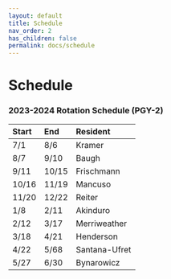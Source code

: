 ```yaml
---
layout: default
title: Schedule
nav_order: 2
has_children: false
permalink: docs/schedule
---
```


# Schedule

### 2023-2024 Rotation Schedule (PGY-2)

| Start    | End   | Resident |
|:---------------|:---------------------|:-------------------------|
|7/1|8/6|Kramer|
|8/7|9/10|Baugh|
|9/11|10/15|Frischmann|
|10/16|11/19|Mancuso|
|11/20|12/22|Reiter|
|1/8|2/11|Akinduro|
|2/12|3/17|Merriweather|
|3/18|4/21|Henderson|
|4/22|5/68|Santana-Ufret|
|5/27|6/30|Bynarowicz|
